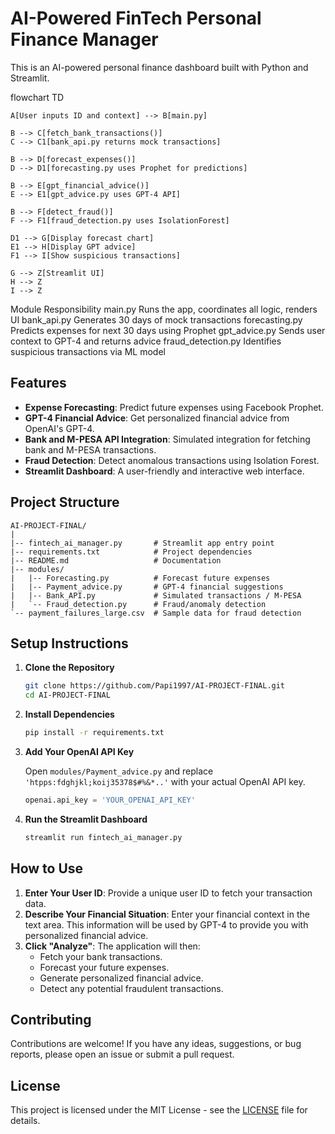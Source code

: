 # AI-Powered FinTech Personal Finance Manager

This is an AI-powered personal finance dashboard built with Python and Streamlit.

flowchart TD

    A[User inputs ID and context] --> B[main.py]

    B --> C[fetch_bank_transactions()]
    C --> C1[bank_api.py returns mock transactions]

    B --> D[forecast_expenses()]
    D --> D1[forecasting.py uses Prophet for predictions]

    B --> E[gpt_financial_advice()]
    E --> E1[gpt_advice.py uses GPT-4 API]

    B --> F[detect_fraud()]
    F --> F1[fraud_detection.py uses IsolationForest]

    D1 --> G[Display forecast chart]
    E1 --> H[Display GPT advice]
    F1 --> I[Show suspicious transactions]

    G --> Z[Streamlit UI]
    H --> Z
    I --> Z

Module	Responsibility
main.py	Runs the app, coordinates all logic, renders UI
bank_api.py	Generates 30 days of mock transactions
forecasting.py	Predicts expenses for next 30 days using Prophet
gpt_advice.py	Sends user context to GPT-4 and returns advice
fraud_detection.py	Identifies suspicious transactions via ML model

## Features

- **Expense Forecasting**: Predict future expenses using Facebook Prophet.
- **GPT-4 Financial Advice**: Get personalized financial advice from OpenAI's GPT-4.
- **Bank and M-PESA API Integration**: Simulated integration for fetching bank and M-PESA transactions.
- **Fraud Detection**: Detect anomalous transactions using Isolation Forest.
- **Streamlit Dashboard**: A user-friendly and interactive web interface.

## Project Structure

```
AI-PROJECT-FINAL/
|
|-- fintech_ai_manager.py       # Streamlit app entry point
|-- requirements.txt            # Project dependencies
|-- README.md                   # Documentation
|-- modules/
|   |-- Forecasting.py          # Forecast future expenses
|   |-- Payment_advice.py       # GPT-4 financial suggestions
|   |-- Bank_API.py             # Simulated transactions / M-PESA
|   `-- Fraud_detection.py      # Fraud/anomaly detection
`-- payment_failures_large.csv  # Sample data for fraud detection
```

## Setup Instructions

1. **Clone the Repository**

   ```bash
   git clone https://github.com/Papi1997/AI-PROJECT-FINAL.git
   cd AI-PROJECT-FINAL
   ```

2. **Install Dependencies**

   ```bash
   pip install -r requirements.txt
   ```

3. **Add Your OpenAI API Key**

   Open `modules/Payment_advice.py` and replace `'htpps:fdghjkl;koij35378$#%&*..'` with your actual OpenAI API key.

   ```python
   openai.api_key = 'YOUR_OPENAI_API_KEY'
   ```

4. **Run the Streamlit Dashboard**

   ```bash
   streamlit run fintech_ai_manager.py
   ```

## How to Use

1. **Enter Your User ID**: Provide a unique user ID to fetch your transaction data.
2. **Describe Your Financial Situation**: Enter your financial context in the text area. This information will be used by GPT-4 to provide you with personalized financial advice.
3. **Click "Analyze"**: The application will then:
   - Fetch your bank transactions.
   - Forecast your future expenses.
   - Generate personalized financial advice.
   - Detect any potential fraudulent transactions.

## Contributing

Contributions are welcome! If you have any ideas, suggestions, or bug reports, please open an issue or submit a pull request.

## License

This project is licensed under the MIT License - see the [LICENSE](LICENSE) file for details.
